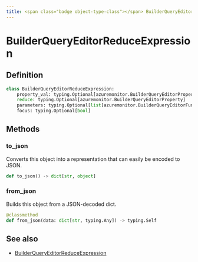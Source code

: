 ```yaml
---
title: <span class="badge object-type-class"></span> BuilderQueryEditorReduceExpression
---
```

# <span class="badge object-type-class"></span> BuilderQueryEditorReduceExpression

## Definition

```python
class BuilderQueryEditorReduceExpression:
    property_val: typing.Optional[azuremonitor.BuilderQueryEditorProperty]
    reduce: typing.Optional[azuremonitor.BuilderQueryEditorProperty]
    parameters: typing.Optional[list[azuremonitor.BuilderQueryEditorFunctionParameterExpression]]
    focus: typing.Optional[bool]
```
## Methods

### <span class="badge object-method"></span> to_json

Converts this object into a representation that can easily be encoded to JSON.

```python
def to_json() -> dict[str, object]
```

### <span class="badge object-method"></span> from_json

Builds this object from a JSON-decoded dict.

```python
@classmethod
def from_json(data: dict[str, typing.Any]) -> typing.Self
```

## See also

 * <span class="badge builder"></span> [BuilderQueryEditorReduceExpression](./builder-BuilderQueryEditorReduceExpression.md)
